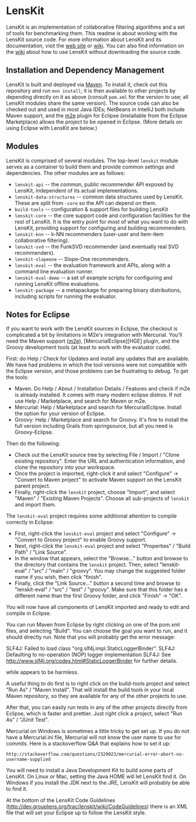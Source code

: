 # LensKit

LensKit is an implementation of collaborative filtering algorithms and
a set of tools for benchmarking them.  This readme is about working with
the LensKit source code.  For more information about
LensKit and its documentation, visit the [web site][] or [wiki][].  You 
can also find information on the [wiki][] about how to use LensKit 
without downloading the source code.

[web site]: http://lenskit.grouplens.org
[wiki]: http://dev.grouplens.org/trac/lenskit


## Installation and Dependency Management

LensKit is built and deployed via [Maven][].  To install it, check out
this repository and run `mvn install`; it is then available to other projects by
depending directly on it as above (consult `pom.xml` for the version to use; all LensKit
modules share the same version).  The source code can also be checked out and used
in most Java IDEs; NetBeans in IntelliJ both include Maven support, and the [m2e][]
plugin for Eclipse (installable from the Eclipse Marketplace) allows the project to
be opened in Eclipse. (More details on using Eclipse with LensKit are below.)

[Maven]: http://maven.apache.org
[m2e]: http://eclipse.org/m2e

## Modules

LensKit is comprised of several modules.  The top-level `lenskit`
module serves as a container to build them and provide common settings
and dependencies.  The other modules are as follows:

* `lenskit-api` -- the common, public recommender API exposed by LensKit, independent
  of its actual implementations.
* `lenskit-data-structures` -- common data structures used by LensKit.
  These are split from `-core` so the API can depend on them.
* `build-tools` -- configuration & support files for building LensKit
* `lenskit-core` -- the core support code and configuration facilities for
  the rest of LensKit. It is the entry point for most of what you want to do with
  LensKit, providing support for configuring and building recommenders.
* `lenskit-knn` -- k-NN recommenders (user-user and item-item collaborative
  filtering).
* `lenskit-svd` -- the FunkSVD recommender (and eventually real SVD recommenders).
* `lenskit-slopeone` -- Slope-One recommenders.
* `lenskit-eval` -- the evaluation framework and APIs, along with a command line
  evaluation runner.
* `lenskit-eval-demo` -- a set of example scripts for configuring and running LensKit
  offline evaluations.
* `lenskit-package` -- a metapackage for preparing binary distributions, including
  scripts for running the evaluator.


## Notes for Eclipse

If you want to work with the LensKit sources in Eclipse, the checkout is complicated a bit
by limitations in M2e's integration with Mercurial. You'll need the Maven support ([m2e][]),
[MercurialEclipse][HGE] plugin, and the Groovy development tools (at least to work with the
evaluator code).  

First: do Help / Check for Updates and install any updates that are available.  We have had
problems in which the tool versions were not compatible with the Eclipse version, and those
problems can be frustrating to debug.  To get the tools:

* Maven.  Do Help / About / Installation Details / Features and check if m2e is already installed.
  It comes with many modern eclipse distros.  If not use Help / Marketplace, and search for Maven
  or m2e.
* Mercurial: Help / Marketplace and search for MercurialEclipse.  Install the option for 
  your version of Eclipse.
* Groovy: Help / Marketplace and search for Groovy.  It's fine to install the full version 
  including Grails from springsource, but all you need is Groovy-Eclipse.
 
Then do the following:

* Check out the LensKit source tree by selecting File / Import / "Clone existing repository".
  Enter the URL and authentication information, and clone the repository into your workspace.
* Once the project is imported, right-click it and select "Configure" -> "Convert to Maven project"
  to activate Maven support on the LensKit parent project.
* Finally, right-click the `lenskit` project, choose "Import", and select "Maven" / "Existing
  Maven Projects". Choose all sub-projects of `lenskit` and import them.

The `lenskit-eval` project requires some additional attention to compile correctly in Eclipse:

* First, right-click the `lenskit-eval` project and select "Configure" -> "Convert to 
  Groovy project" to enable Groovy support.
* Next, right-click the `lenskit-eval` project and select "Properties" / "Build Path" /
  "Link Source".
* In the window that appears, select the "Browse..." button and browse to the directory that
  contains the `lenskit` project. Then, select "lenskit-eval" / "src" / "main" / "groovy".
  You may change the suggested folder name if you wish, then click "finish".
* Finally, click the "Link Source..." button a second time and browse to "lenskit-eval" / 
  "src" / "test" / "groovy". Make sure that this folder has a different name than the first
  Groovy folder, and click "Finish" -> "OK".  
  
You will now have all components of LensKit imported and ready to edit and compile in Eclipse.

You can run Maven from Eclipse by right clicking on one of the pom.xml files, and selecting
"Build".  You can choose the goal you want to run, and it should directly run.  Note that you
will probably get the error message:

SLF4J: Failed to load class "org.slf4j.impl.StaticLoggerBinder".
SLF4J: Defaulting to no-operation (NOP) logger implementation
SLF4J: See http://www.slf4j.org/codes.html#StaticLoggerBinder for further details.

while appears to be harmless.

A useful thing to do first is to right click on the build-tools project and select
"Run As" / "Maven Install".  That will install the build tools in your local Maven
repository, so they are available for any of the other projects to use.

After that, you can easily run tests in any of the other projects directly from Eclipse,
which is faster and prettier.  Just right click a project, select "Run As" / "JUnit Test".

Mercurial on Windows is sometimes a little tricky to get set up.  If you do not have a Mercurial.ini
file, Mercurial will not know the user name to use for commits.  Here is a stackoverflow Q&A that 
explains how to set it up:

    http://stackoverflow.com/questions/2329023/mercurial-error-abort-no-username-supplied

You will need to install a Java Development Kit to build some parts of LensKit.  On Linux or Mac, setting
the Java HOME will let LensKit find it. On Windows if you install the JDK next to the JRE,
LensKit will probably be able to find it.

At the bottom of the LensKit Code Guidelines (http://dev.grouplens.org/trac/lenskit/wiki/CodeGuidelines) there is 
an XML file that will set your Eclipse up to follow the LensKit style.
